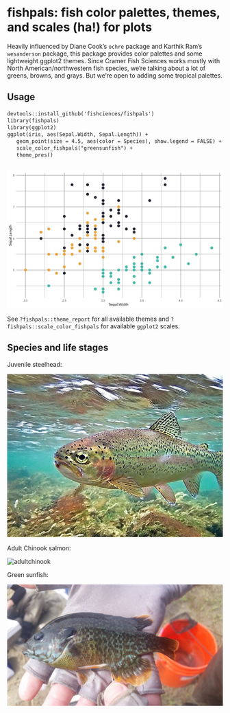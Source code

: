 
<!-- README.md is generated from README.Rmd. Please edit that file -->

# fishpals: fish color palettes, themes, and scales (ha\!) for plots

Heavily influenced by Diane Cook’s `ochre` package and Karthik Ram’s
`wesanderson` package, this package provides color palettes and some
lightweight ggplot2 themes. Since Cramer Fish Sciences works mostly with
North American/northwestern fish species, we’re talking about a lot of
greens, browns, and grays. But we’re open to adding some tropical
palettes.

## Usage

``` 
devtools::install_github('fishciences/fishpals')
library(fishpals)
library(ggplot2)
ggplot(iris, aes(Sepal.Width, Sepal.Length)) +
   geom_point(size = 4.5, aes(color = Species), show.legend = FALSE) +
   scale_color_fishpals("greensunfish") +
   theme_pres()
   
```

![ggplot2\_example](https://raw.githubusercontent.com/fishsciences/fishpals/master/fishphotos/ggplot2_example.jpeg)

See `?fishpals::theme_report` for all available themes and
`?fishpals::scale_color_fishpals` for available `ggplot2` scales.

## Species and life stages

Juvenile
steelhead:

![juvenilesteelehad2](https://raw.githubusercontent.com/fishsciences/fishpals/master/fishphotos/juvenile_steelhead2.jpg)

Adult Chinook
salmon:

![adultchinook](https://c1.staticflickr.com/9/8614/30177831831_4194c59228_b.jpg)

Green
sunfish:

![greensunfish](https://raw.githubusercontent.com/fishsciences/fishpals/master/fishphotos/green_sunfish.jpg)

